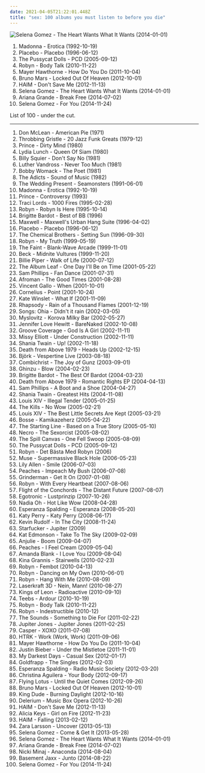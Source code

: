 ```yaml
---
date: 2021-04-05T21:22:01.448Z
title: "sex: 100 albums you must listen to before you die"
---
```

![Selena Gomez - The Heart Wants What It Wants (2014-01-01)](http://coverartarchive.org/release/347d9365-927d-4404-a0d7-65e4916e464e/11438983255-500.jpg "Selena Gomez - The Heart Wants What It Wants (2014-01-01)")
<ol class="albums">
<li data-cover="http://coverartarchive.org/release/865ee489-de17-4cba-afd0-3294ba59a23f/27974579905-500.jpg" data-tags="pop, 90s" role="button">Madonna - Erotica (1992-10-19)</li>
<li data-cover="http://coverartarchive.org/release/dfd1efc5-a99d-4560-8141-4a26da18c209/8801167569-500.jpg" data-tags="alternative rock, alternative, rock" role="button">Placebo - Placebo (1996-06-12)</li>
<li data-cover="http://coverartarchive.org/release/46c02eab-b147-480d-ac22-dad4bed8bcfe/9258435555-500.jpg" data-tags="rnb, pop" role="button">The Pussycat Dolls - PCD (2005-09-12)</li>
<li data-cover="https://img.discogs.com/cMSILn-O_QjEyYQ4HoieDtBeU3U=/fit-in/600x600/filters:strip_icc():format(jpeg):mode_rgb():quality(90)/discogs-images/R-2566810-1415847143-3769.jpeg.jpg" data-tags="electronic, pop, electropop, dance-pop" role="button">Robyn - Body Talk (2010-11-22)</li>
<li data-cover="http://coverartarchive.org/release/15a0d39a-586d-4b1e-94ca-953f4cabacdc/10642154772-500.jpg" data-tags="hip-hop, electronic, trip-hop, pop, soul, female vocalists, funky, sex, neo soul, soul revival" role="button">Mayer Hawthorne - How Do You Do (2011-10-04)</li>
<li data-cover="https://img.discogs.com/Rdx_KXC8YYZz0d2vPVqImSkVzxM=/fit-in/600x600/filters:strip_icc():format(jpeg):mode_rgb():quality(90)/discogs-images/R-3918460-1349197715-1410.jpeg.jpg" data-tags="locked out of heaven, bruno mars" role="button">Bruno Mars - Locked Out Of Heaven (2012-10-01)</li>
<li data-cover="http://coverartarchive.org/release/362e4026-4c4c-44ed-80ad-c2adf4b1f439/4102931199-500.jpg" data-tags="female, soul, alternative, indie rock, kurt, c, song, girls, g, nu soul, k, plop, sex, numbers, buy, j, hot, book, genesis, second, lost, porn, monday, e, woman, misc, rac, pee pee, vagina, media, abc, breasts, sounds, ladies, tits, first, proverbs, i, tag, sentences, o, everything, kings, thursday, bananas" role="button">HAIM - Don't Save Me (2012-11-13)</li>
<li data-cover="http://coverartarchive.org/release/347d9365-927d-4404-a0d7-65e4916e464e/11438983255-500.jpg" data-tags="female, c, girls, g, k, sex, guilty pleasure, buy, j, lovely, lost, porn, e, misc, pee pee, music, vagina, abc, breasts, sounds, parts, tits, i, tags, tag, moisture, o, else, everything, thursday, bananas, x, pork, moses, girlfriend, bats, beef" role="button">Selena Gomez - The Heart Wants What It Wants (2014-01-01)</li>
<li data-cover="http://coverartarchive.org/release/d8ee3fb5-e02f-4459-a26f-e4301beb32f1/8796970047-500.jpg" data-tags="pop, ariana grande" role="button">Ariana Grande - Break Free (2014-07-02)</li>
<li data-cover="http://coverartarchive.org/release/b40af618-2aaf-4b3a-9289-bb55fa8329f0/17365332636-500.jpg" data-tags="electropop, female, pop, dance, c, girls, g, k, sex, guilty pleasure, buy, j, lovely, electro rock, greatest hits, lost, porn, e, misc, pee pee, vagina, abc, breasts, sounds, parts, tits, i, tags, tag, moisture, o, else, everything, thursday, bananas, x, pork, moses, girlfriend" role="button">Selena Gomez - For You (2014-11-24)</li>
</ol>
List of 100 - under the cut.
<!-- more -->

_________________

<ol class="albums">
<li data-cover="https://img.discogs.com/r8VdkDo3uNJSNdIgh6ZH2qkXHe0=/fit-in/600x624/filters:strip_icc():format(jpeg):mode_rgb():quality(90)/discogs-images/R-1299747-1588947401-2352.jpeg.jpg" data-tags="singer-songwriter, folk, classic rock" role="button">
Don McLean - American Pie (1971)
</li>
<li data-cover="https://via.placeholder.com/450" data-tags="industrial" role="button">
Throbbing Gristle - 20 Jazz Funk Greats (1979-12)
</li>
<li data-cover="http://coverartarchive.org/release/281e42d6-389e-4224-9bc6-84220a62d50f/13390957803-500.jpg" data-tags="funk" role="button">
Prince - Dirty Mind (1980)
</li>
<li data-cover="http://coverartarchive.org/release/c0dde90c-ad2c-46a6-bf36-699ad2fd0911/13896187349-500.jpg" data-tags="post-punk, no wave, jazz, iveldie best of 1980, i will show these albums to my children" role="button">
Lydia Lunch - Queen Of Siam (1980)
</li>
<li data-cover="http://coverartarchive.org/release/9c721b61-71e1-4192-b93c-a9eeae68009e/10474351107-500.jpg" data-tags="classic rock, rock" role="button">
Billy Squier - Don't Say No (1981)
</li>
<li data-cover="https://img.discogs.com/OdiHvBufHAARtB6ahGnW1fBmzOY=/fit-in/600x579/filters:strip_icc():format(jpeg):mode_rgb():quality(90)/discogs-images/R-5611639-1505342928-7647.jpeg.jpg" data-tags="80s, r&b" role="button">
Luther Vandross - Never Too Much (1981)
</li>
<li data-cover="http://coverartarchive.org/release/be8539cb-e538-4a9d-b47b-4a1515dd7c24/6009918861-500.jpg" data-tags="soul" role="button">
Bobby Womack - The Poet (1981)
</li>
<li data-cover="https://img.discogs.com/o9fT3hftxphL_sKO2eWmHk2vzcU=/fit-in/600x581/filters:strip_icc():format(jpeg):mode_rgb():quality(90)/discogs-images/R-3060503-1431235005-1031.jpeg.jpg" data-tags="punk" role="button">
The Adicts - Sound of Music (1982)
</li>
<li data-cover="https://img.discogs.com/QCYd0wbBuBXY6Pa0PO9RI94p0oo=/fit-in/600x599/filters:strip_icc():format(jpeg):mode_rgb():quality(90)/discogs-images/R-679682-1146862594.jpeg.jpg" data-tags="indie rock" role="button">
The Wedding Present - Seamonsters (1991-06-01)
</li>
<li data-cover="http://coverartarchive.org/release/865ee489-de17-4cba-afd0-3294ba59a23f/27974579905-500.jpg" data-tags="pop, 90s" role="button">
Madonna - Erotica (1992-10-19)
</li>
<li data-cover="https://img.discogs.com/1L3F6UEIUzzI61DUFSNRtrzfWec=/fit-in/574x582/filters:strip_icc():format(jpeg):mode_rgb():quality(90)/discogs-images/R-1328967-1361784708-6869.jpeg.jpg" data-tags="funk, 80s, prince" role="button">
Prince - Controversy (1993)
</li>
<li data-cover="http://coverartarchive.org/release/591bf9e3-0a19-42c7-8b09-5454760edfd9/11192122485-500.jpg" data-tags="female, techno, girls, sex, guilty pleasure, lovely, women, porn, misc, vagina, breasts, ladies, tits, moisture, thoughts, girlfriend, miscellaneous, boobs, shady, pleasure, girls girls girls, tactile, boobies, i want to make out with her so bad, titties, look, mammal, vaginal, jugs, lovelies, imaginary, pretty ladies, i would like to spend an afternoon rubbing her breasts with warm mineral oil, mammaries, tit, camel toe, sex stuff, non-verbal, finely tailored, beautiful land of tits, impure thoughts, you might, lady love, lookie lookie, a fashionable likeness of cylindrical awareness, smell of female, maternal, hump day, vagina possession, vagina and breasts, feminine cavern of love, boneriffic, grumpy still skin, lady parts, soft and moist, mime of charisma, masturbation fodder, female lady, lady female, hie to kolob, cylindrical awareness, cavern of love, a game of myself, the smell of female, you can if you want to, imaginary girlfriend, unclean thoughts, woman lady, i like to look, this is something you can look at, girl girls girls, no not blame, the one and only true verbal plenary inspirational spirit guide toward copacetic satisfaction, prophetess, maternal prophetess, juglets, jiggles, broadish, grants men the power of erection, lady females, tit-boobieism, boobieism, tit-boobie, boobieist" role="button">
Traci Lords - 1000 Fires (1995-02-28)
</li>
<li data-cover="http://coverartarchive.org/release/0f7d32b4-163a-4cb0-abc7-4c6fcee00f66/6617222890-500.jpg" data-tags="pop, dance, rnb" role="button">
Robyn - Robyn Is Here (1995-10-14)
</li>
<li data-cover="http://coverartarchive.org/release/ca561569-a485-4d72-bc1c-97a3bd93ef7d/1529491393-500.jpg" data-tags="french" role="button">
Brigitte Bardot - Best of BB (1996)
</li>
<li data-cover="http://coverartarchive.org/release/e69dbabd-5a61-4147-914b-7e683f096cbc/15210098631-500.jpg" data-tags="soul" role="button">
Maxwell - Maxwell's Urban Hang Suite (1996-04-02)
</li>
<li data-cover="http://coverartarchive.org/release/dfd1efc5-a99d-4560-8141-4a26da18c209/8801167569-500.jpg" data-tags="alternative rock, alternative, rock" role="button">
Placebo - Placebo (1996-06-12)
</li>
<li data-cover="http://coverartarchive.org/release/179eda34-3645-44ab-923f-02f58c078a32/10119685924-500.jpg" data-tags="electronica" role="button">
The Chemical Brothers - Setting Sun (1996-09-30)
</li>
<li data-cover="https://img.discogs.com/cMSILn-O_QjEyYQ4HoieDtBeU3U=/fit-in/600x600/filters:strip_icc():format(jpeg):mode_rgb():quality(90)/discogs-images/R-2566810-1415847143-3769.jpeg.jpg" data-tags="female, soul, dance, girls, sex, guilty pleasure, lovely, porn, misc, vagina, breasts, tits, moisture, girlfriend, miscellaneous, boobs, shady, pleasure, girls girls girls, boobies, i want to make out with her so bad, titties, mammal, vaginal, jugs, imaginary, i would like to spend an afternoon rubbing her breasts with warm mineral oil, mammaries, camel toe, sex stuff, finely tailored, lady love, a fashionable likeness of cylindrical awareness, smell of female, maternal, vagina possession, feminine cavern of love, boneriffic, and such, grumpy still skin, lady parts, soft and moist, masturbation fodder, female lady, lady female, hie to kolob, cylindrical awareness, cavern of love, the smell of female, you can if you want to, imaginary girlfriend, unclean thoughts, woman lady, prophetess, maternal prophetess, juglets, jiggles, broadish" role="button">
Robyn - My Truth (1999-05-19)
</li>
<li data-cover="https://img.discogs.com/AYueZ6gu7lScq94O5Ew4nSGf9es=/fit-in/600x599/filters:strip_icc():format(jpeg):mode_rgb():quality(90)/discogs-images/R-6560663-1422031634-4236.jpeg.jpg" data-tags="indie" role="button">
The Faint - Blank-Wave Arcade (1999-11-01)
</li>
<li data-cover="https://img.discogs.com/NBCvY5cCvelAfmxcLXs258JUzvM=/fit-in/600x519/filters:strip_icc():format(jpeg):mode_rgb():quality(90)/discogs-images/R-7137188-1497941590-2757.jpeg.jpg" data-tags="alternative, funk, 90s" role="button">
Beck - Midnite Vultures (1999-11-20)
</li>
<li data-cover="http://coverartarchive.org/release/e2283103-9c78-4778-96f1-002dc86626be/12059807281-500.jpg" data-tags="pop" role="button">
Billie Piper - Walk of Life (2000-07-12)
</li>
<li data-cover="http://coverartarchive.org/release/ac46568e-7818-4351-8d8a-a59ce427e636/21974963842-500.jpg" data-tags="post-rock" role="button">
The Album Leaf - One Day I'll Be on Time (2001-05-22)
</li>
<li data-cover="https://img.discogs.com/oPEnUIumiP-VoRc_STI_2mFJTkA=/fit-in/600x524/filters:strip_icc():format(jpeg):mode_rgb():quality(90)/discogs-images/R-7468415-1509061937-1312.jpeg.jpg" data-tags="indie, female, alternative, female vocalists, singer-songwriter, c, day, sunday, g, k, sex, quiet, chicks, j, hot, second, staff, comfort, friday, march, colors, monday, saturday, e, november, woman, though, august, misc, pink, three, girl, vagina, orange, zero, name, blue, red, green, yellow, first, he, december, i, richard, february, o, you, thursday, too, guides, not, oil, x, makes, shade, bats, september, january, july, tuesday, enemies, awareness, sing, miscellaneous, head, idols, d, can, seven, shady, four, two, chick, bands that would eat children if only they could fit a whole one inside their mouths, purple, s, b, rainbow, alternative media, h, one, a" role="button">
Sam Phillips - Fan Dance (2001-07-31)
</li>
<li data-cover="http://coverartarchive.org/release/0dab8857-3a60-4f03-9700-0c3cb04c3e09/2478079610-500.jpg" data-tags="rap" role="button">
Afroman - The Good Times (2001-08-28)
</li>
<li data-cover="http://coverartarchive.org/release/194ba0b8-8f76-3122-b5bd-6e2e6d8937dc/7202965936-500.jpg" data-tags="lo-fi, for rainy days, 00s, minimal indie" role="button">
Vincent Gallo - When (2001-10-01)
</li>
<li data-cover="http://coverartarchive.org/release/d467e488-2fae-4175-918b-7c9d10f43737/2876340833-500.jpg" data-tags="japanese" role="button">
Cornelius - Point (2001-10-24)
</li>
<li data-cover="http://coverartarchive.org/release/7fd1004c-5116-4323-84e5-2e8b2a23f736/10583997394-500.jpg" data-tags="soundtrack, easy listening" role="button">
Kate Winslet - What If (2001-11-09)
</li>
<li data-cover="https://img.discogs.com/FF5DIMvzWA3_lYWAskJDZOq8kcE=/fit-in/600x522/filters:strip_icc():format(jpeg):mode_rgb():quality(90)/discogs-images/R-12668200-1539691429-6474.jpeg.jpg" data-tags="power metal, symphonic metal" role="button">
Rhapsody - Rain of a Thousand Flames (2001-12-19)
</li>
<li data-cover="http://coverartarchive.org/release/6447880c-72c1-4d13-a253-7f96c0db56ad/25341634236-500.jpg" data-tags="ohia, popluhv vinyl" role="button">
Songs: Ohia - Didn't it rain (2002-03-05)
</li>
<li data-cover="http://coverartarchive.org/release/a537debd-0c0d-4c63-8c4f-04031dc48adc/4707626371-500.jpg" data-tags="rock, alternative rock, polish" role="button">
Myslovitz - Korova Milky Bar (2002-05-27)
</li>
<li data-cover="http://coverartarchive.org/release/4ca0bb02-ede1-4261-83aa-120c2b0a01b0/13409983693-500.jpg" data-tags="pop, female, female vocalists" role="button">
Jennifer Love Hewitt - BareNaked (2002-10-08)
</li>
<li data-cover="http://coverartarchive.org/release/4b32b8a8-01a4-4f30-993c-13835fbf841d/13383637435-500.jpg" data-tags="female vocalists, girls, sex, euro trance, girl, god, sexy album covers, groove coverage, god is a girl" role="button">
Groove Coverage - God Is A Girl (2002-11-11)
</li>
<li data-cover="http://coverartarchive.org/release/6a9eed90-52b8-3b50-a04b-a7f0370ca32c/23646585321-500.jpg" data-tags="rap, hip-hop" role="button">
Missy Elliott - Under Construction (2002-11-11)
</li>
<li data-cover="https://img.discogs.com/MOMwHVe2p5W1t2C_WX2_dUESRmM=/fit-in/600x515/filters:strip_icc():format(jpeg):mode_rgb():quality(90)/discogs-images/R-908095-1423688575-5624.jpeg.jpg" data-tags="country pop, pop, country" role="button">
Shania Twain - Up! (2002-11-18)
</li>
<li data-cover="http://coverartarchive.org/release/2b137ee7-971c-4f7a-8a6d-9add99ed0f0a/12622084383-500.jpg" data-tags="rock, dance punk" role="button">
Death from Above 1979 - Heads Up (2002-12-15)
</li>
<li data-cover="https://img.discogs.com/R8QXLt_s-A_qPTUG06Xi7s_7-Y8=/fit-in/600x515/filters:strip_icc():format(jpeg):mode_rgb():quality(90)/discogs-images/R-4494958-1366844927-8545.jpeg.jpg" data-tags="female vocalists" role="button">
Björk - Vespertine Live (2003-08-18)
</li>
<li data-cover="http://coverartarchive.org/release/8a9f88ee-4b69-445a-8eb1-0f83345faf3f/9065922207-500.jpg" data-tags="industrial, aggrotech, powernoise, electro-industrial" role="button">
Combichrist - The Joy of Gunz (2003-09-01)
</li>
<li data-cover="http://coverartarchive.org/release/241b9b86-92c8-49c6-aa2a-358ab146a9dc/2846374896-500.jpg" data-tags="belge, rock" role="button">
Ghinzu - Blow (2004-02-23)
</li>
<li data-cover="http://coverartarchive.org/release/165deaa5-a5ba-4170-842d-03496202c04a/1529579124-500.jpg" data-tags="c, e, misc, pink, i, tags, d, shady, b, h, w, m, l, n, v, grady, u, shady grady, possibly auditory, clsid not unique, trip-hop, indie, female, male, rock, alternative, folk, female vocalists, dance, happy, fantastic, afternoon, girls, outsider, friendly, long, friend, pretty, my, like, soft, random, christian, why, poetic, provocative, sex, the ladies that should sit on my sofa or somewhere else in my flat because they are darlings and oh so lovely, recommended, game, guilty pleasure, inspirational, out, smart, worship, warm, north, hot, place, depression, beach, pleasant, now, commercial, heart, lovely, visual, traditional, women, years, work, misogyny, sensual, lost, porn, monday, what, leaf, hole, woman, upcoming, single, fantasy, penis, tracks, sexual" role="button">
Brigitte Bardot - The Best Of Bardot (2004-03-23)
</li>
<li data-cover="http://coverartarchive.org/release/20ebb6b1-63f1-4889-8169-c49494a9cc54/2139829032-500.jpg" data-tags="indie, post-punk, sex, sound virus, 679 recordings" role="button">
Death from Above 1979 - Romantic Rights EP (2004-04-13)
</li>
<li data-cover="http://coverartarchive.org/release/bdea53a4-7fab-409b-b70f-6ec3f8a06029/24728786897-500.jpg" data-tags="indie, female, alternative, female vocalists, singer-songwriter, c, day, sunday, g, k, sex, quiet, chicks, j, hot, second, staff, comfort, friday, march, colors, monday, saturday, e, november, woman, though, august, misc, pink, three, girl, vagina, orange, zero, name, blue, red, green, yellow, first, he, december, i, richard, february, o, you, thursday, too, guides, not, oil, x, makes, shade, bats, september, january, july, tuesday, enemies, awareness, sing, miscellaneous, head, idols, d, can, seven, shady, four, two, chick, bands that would eat children if only they could fit a whole one inside their mouths, purple, s, b, rainbow, alternative media, h, one, a" role="button">
Sam Phillips - A Boot and a Shoe (2004-04-27)
</li>
<li data-cover="http://coverartarchive.org/release/958f84cf-4658-38d5-8af7-e82b7e4201cc/20691175360-500.jpg" data-tags="shania twain, country" role="button">
Shania Twain - Greatest Hits (2004-11-08)
</li>
<li data-cover="http://coverartarchive.org/release/515953ae-536a-4b3a-b211-ee5bdea3203a/28743679556-500.jpg" data-tags="alternative, rock, alternative rock, indie rock" role="button">
Louis XIV - Illegal Tender (2005-01-25)
</li>
<li data-cover="https://via.placeholder.com/450" data-tags="garage rock" role="button">
The Kills - No Wow (2005-02-21)
</li>
<li data-cover="https://img.discogs.com/uFtKA1Fa55YLewy2sy8fbdEuAjw=/fit-in/500x495/filters:strip_icc():format(jpeg):mode_rgb():quality(90)/discogs-images/R-424988-1304173670.jpeg.jpg" data-tags="sex, sexy album covers" role="button">
Louis XIV - The Best Little Secrets Are Kept (2005-03-21)
</li>
<li data-cover="https://img.discogs.com/uJAkravpA6GYyRtoqeEzAHmXLhE=/fit-in/180x184/filters:strip_icc():format(jpeg):mode_rgb():quality(90)/discogs-images/R-2074934-1262549271.jpeg.jpg" data-tags="germany, german, hollywood, liebe, tanzen, sucht, micha, maat, nur mit dir, micha maat, der moment" role="button">
Bosse - Kamikazeherz (2005-04-22)
</li>
<li data-cover="http://coverartarchive.org/release/c1b2df38-f294-4b48-ae26-9fe5c6fe1639/6819001689-500.jpg" data-tags="pop punk" role="button">
The Starting Line - Based on a True Story (2005-05-10)
</li>
<li data-cover="https://img.discogs.com/aaTuji75jKVZ_ghM-dptYecpQqc=/fit-in/402x400/filters:strip_icc():format(jpeg):mode_rgb():quality(90)/discogs-images/R-1537199-1226853664.jpeg.jpg" data-tags="hip-hop" role="button">
Necro - The Sexorcist (2005-08-02)
</li>
<li data-cover="http://coverartarchive.org/release/2eef9042-98bb-428e-9c2e-7b24f934ef29/25703433714-500.jpg" data-tags="indie rock, the spill canvas" role="button">
The Spill Canvas - One Fell Swoop (2005-08-09)
</li>
<li data-cover="http://coverartarchive.org/release/46c02eab-b147-480d-ac22-dad4bed8bcfe/9258435555-500.jpg" data-tags="rnb, pop" role="button">
The Pussycat Dolls - PCD (2005-09-12)
</li>
<li data-cover="http://coverartarchive.org/release/08cd745b-46cf-4a65-8fa7-7bdcd8eb7004/5393612455-500.jpg" data-tags="female, alternative, c, girls, g, k, sex, guilty pleasure, buy, j, book, lovely, genesis, second, lost, porn, e, misc, pee pee, monkey, music, vagina, robyn, abc, filter, fish, breasts, sounds, parts, tits, i, tags, tag, moisture, o, else, everything, thursday, nuggets, bananas, x" role="button">
Robyn - Det Bästa Med Robyn (2006)
</li>
<li data-cover="http://coverartarchive.org/release/4b520816-0154-4435-ac2f-abfa1014d90c/28990513098-500.jpg" data-tags="twilight ost, rock" role="button">
Muse - Supermassive Black Hole (2006-05-23)
</li>
<li data-cover="https://img.discogs.com/cfc9e7fd50d7c9c08931869b95f6849a01d0635d/images/spacer.gif" data-tags="pop" role="button">
Lily Allen - Smile (2006-07-03)
</li>
<li data-cover="https://img.discogs.com/WK7kItudmSg3rnMR8UnqqTCmsMU=/fit-in/600x458/filters:strip_icc():format(jpeg):mode_rgb():quality(90)/discogs-images/R-764877-1268008291.jpeg.jpg" data-tags="electroclash" role="button">
Peaches - Impeach My Bush (2006-07-08)
</li>
<li data-cover="http://coverartarchive.org/release/635a5b7b-8e8d-48a6-9a94-5c7f1be00514/25471457716-500.jpg" data-tags="sex, have this lp" role="button">
Grinderman - Get It On (2007-01-08)
</li>
<li data-cover="http://coverartarchive.org/release/cc1bc121-6078-4413-954e-c394c2df0e6b/7997586808-500.jpg" data-tags="female, alternative, c, girls, g, k, sex, guilty pleasure, buy, j, book, lovely, genesis, second, lost, porn, e, misc, pee pee, monkey, music, vagina, robyn, abc, filter, fish, breasts, sounds, parts, tits, i, tags, tag, moisture, o, else, everything, thursday, nuggets, bananas, x, meat" role="button">
Robyn - With Every Heartbeat (2007-08-06)
</li>
<li data-cover="https://img.discogs.com/T8utANq8MXWCH5GNg-KJPuxJJ6A=/fit-in/600x599/filters:strip_icc():format(jpeg):mode_rgb():quality(90)/discogs-images/R-1056126-1536182769-7526.jpeg.jpg" data-tags="comedy, guitar-based digi-bongo acapella-rap-funk-comedy folk duo" role="button">
Flight of the Conchords - The Distant Future (2007-08-07)
</li>
<li data-cover="http://coverartarchive.org/release/5be4a07f-6ad6-426a-a03f-f77ada0581b0/15101352098-500.jpg" data-tags="electronic, german" role="button">
Egotronic - Lustprinzip (2007-10-26)
</li>
<li data-cover="https://img.discogs.com/AbS-yr8PFUcOrypG5F_HwaGWL5w=/fit-in/600x600/filters:strip_icc():format(jpeg):mode_rgb():quality(90)/discogs-images/R-1772113-1250264994.jpeg.jpg" data-tags="electronic, electropop, nadia oh" role="button">
Nadia Oh - Hot Like Wow (2008-04-28)
</li>
<li data-cover="http://coverartarchive.org/release/2ca906ab-42c6-4742-946d-1f85da952504/2634411437-500.jpg" data-tags="jazz" role="button">
Esperanza Spalding - Esperanza (2008-05-20)
</li>
<li data-cover="https://img.discogs.com/g90Gp17zqd67CoxpF26Dt9-_a9I=/fit-in/594x600/filters:strip_icc():format(jpeg):mode_rgb():quality(90)/discogs-images/R-5359407-1396606694-2649.jpeg.jpg" data-tags="female, c, girls, g, k, sex, guilty pleasure, buy, j, lovely, lost, porn, e, misc, pee pee, vagina, abc, breasts, sounds, parts, tits, i, tags, tag, moisture, o, else, everything, thursday, bananas, x, pork, moses, girlfriend, bats, beef, batman" role="button">
Katy Perry - Katy Perry (2008-06-17)
</li>
<li data-cover="http://coverartarchive.org/release/e6e974fb-9b0c-43dd-8919-024021995df0/19088510476-500.jpg" data-tags="electronic rock" role="button">
Kevin Rudolf - In The City (2008-11-24)
</li>
<li data-cover="http://coverartarchive.org/release/e606d644-7c0b-44cf-a03f-3dcb15bf9f32/8408242325-500.jpg" data-tags="electronic, indie pop" role="button">
Starfucker - Jupiter (2009)
</li>
<li data-cover="http://coverartarchive.org/release/f0e04b77-0f3b-4ca8-91ad-8e9280bf83ef/18248581373-500.jpg" data-tags="female, jazz, female vocalists, why, guilty pleasure, misc, babe, bibles, girlfriend, cherry, marvelous, miscellaneous, shared, shady, pleasure, pussy, crush, grady, release, nipples, imaginary, moist, camel toe, shady grady, miss kitty, childhood crush, smell of female, hump day, explicitly, feminine cavern of love, boneriffic, hie to kolob, hotter than should be allowed for human beings, i like to watch, beneficial, cavern of love, the smell of female, you can if you want to, imaginary girlfriend, the one and only true verbal plenary inspirational spirit guide toward copacetic satisfaction, sexier than should be allowed for human beings, broadish, clsid not unique, 00c04fd7d062, grants men the power of erection, 9e56be61-c50f-11cf-9a2c-00a0c90a90ce, 9e56be61, c50f, 11cf, 9a2c, 00a0c90a90ce, 888dca60-fc0a-11cf-8f0f-00c04fd7d062, 888dca60, 8f0f" role="button">
Kat Edmonson - Take To The Sky (2009-02-09)
</li>
<li data-cover="https://img.discogs.com/cfc9e7fd50d7c9c08931869b95f6849a01d0635d/images/spacer.gif" data-tags="chillout, trip-hop, female, jazz, pop, chill, experimental, female vocalists, fusion, trip hop, relaxing, sex, female vocals, female vocalist, relax, boom, female vocalsits" role="button">
Anjulie - Boom (2009-04-07)
</li>
<li data-cover="http://coverartarchive.org/release/508ef3d8-1296-4624-85ca-b6adec880fc4/14670969760-500.jpg" data-tags="electroclash" role="button">
Peaches - I Feel Cream (2009-05-04)
</li>
<li data-cover="https://img.discogs.com/_gMnPujlN9AT4zUPw0Ct1BHZNsQ=/fit-in/320x303/filters:strip_icc():format(jpeg):mode_rgb():quality(90)/discogs-images/R-1876353-1249499089.jpeg.jpg" data-tags="electronic" role="button">
Amanda Blank - I Love You (2009-08-04)
</li>
<li data-cover="https://img.discogs.com/L9imxs0W875JvMTeTlahqdp2_xA=/fit-in/398x398/filters:strip_icc():format(jpeg):mode_rgb():quality(90)/discogs-images/R-3036699-1312762940.jpeg.jpg" data-tags="female vocalists" role="button">
Kina Grannis - Stairwells (2010-02-23)
</li>
<li data-cover="https://img.discogs.com/beKc7sAiHUweEnNafpZsZziLVjg=/fit-in/600x600/filters:strip_icc():format(jpeg):mode_rgb():quality(90)/discogs-images/R-608223-1572388236-8158.jpeg.jpg" data-tags="robyn" role="button">
Robyn - Fembot (2010-04-13)
</li>
<li data-cover="https://img.discogs.com/Z8czKdd8IZiPB5S4Vg5zr3A3CxA=/fit-in/600x600/filters:strip_icc():format(jpeg):mode_rgb():quality(90)/discogs-images/R-5089550-1398468985-9627.jpeg.jpg" data-tags="robyn" role="button">
Robyn - Dancing on My Own (2010-06-01)
</li>
<li data-cover="https://img.discogs.com/HzaUfKleOynSZGfMrwfzhzEz4BY=/fit-in/600x595/filters:strip_icc():format(jpeg):mode_rgb():quality(90)/discogs-images/R-1287439-1215189066.jpeg.jpg" data-tags="female, pop, alternative, dance, c, synth pop, girls, g, k, sex, guilty pleasure, buy, j, book, lovely, genesis, second, lost, porn, e, misc, pee pee, monkey, music, vagina, robyn, abc, filter, fish, breasts, sounds, parts, tits, i, tags, tag, moisture, o, else, everything, thursday, nuggets, bananas" role="button">
Robyn - Hang With Me (2010-08-09)
</li>
<li data-cover="https://img.discogs.com/taDtlTZGurPZNj5nLm347NAROPI=/fit-in/600x600/filters:strip_icc():format(jpeg):mode_rgb():quality(90)/discogs-images/R-2432619-1283765901.jpeg.jpg" data-tags="soundtrack, hip-hop, electronic, electronica, trip-hop, electropop, hip hop, pop, chill, rock, soul, punk, alternative rock, reggae, folk, indie pop, indie rock, female vocalists, downtempo, dub, singer-songwriter, electro, dance, new wave, funk, house, minimal, canadian, idm, guitar, drum, bass, cover, song, germany, atmospheric, deutsch, punk rock, deutschrock, dnb, german, dancehall, sex, deutschpunk, liedermacher, indietronic, deutschrap, dub step, deutsch pop, nu-metal, cola, hollywood, german artists, deutschpop, german rap, liebe, 80er, chillhouse, singel, gitarre, electronic hip-hop, synthie, rostock, ich und du, helden, liebeskummer, geschichte, wir sind helden, herz, tanzen, rockmusik, augen, ich und ich, aggropop, sucht, liebeslieder, in your eyes, entspannung, stimmung, micha, durchdrehen, tierpark, underscrobbled, zweifel, soundtrack meines lebens, die kranken schwestern, nihao, mitsnakker, nur mit dir, erinnnerungen, chillaholic, micha maat, das zweite gesicht, aggroschlager, augensex, stille der nacht" role="button">
Laserkraft 3D - Nein, Mann! (2010-08-27)
</li>
<li data-cover="http://coverartarchive.org/release/f00156ab-a9a7-4c3b-b080-638ead47767d/17361936501-500.jpg" data-tags="rock" role="button">
Kings of Leon - Radioactive (2010-09-10)
</li>
<li data-cover="https://img.discogs.com/zOFR07WQ9U9NlWsaJlrsLchcLcY=/fit-in/600x600/filters:strip_icc():format(jpeg):mode_rgb():quality(90)/discogs-images/R-2486394-1312626804.jpeg.jpg" data-tags="electronic, chillout, downtempo" role="button">
Teebs - Ardour (2010-10-19)
</li>
<li data-cover="https://img.discogs.com/cMSILn-O_QjEyYQ4HoieDtBeU3U=/fit-in/600x600/filters:strip_icc():format(jpeg):mode_rgb():quality(90)/discogs-images/R-2566810-1415847143-3769.jpeg.jpg" data-tags="electronic, pop, electropop, dance-pop" role="button">
Robyn - Body Talk (2010-11-22)
</li>
<li data-cover="http://coverartarchive.org/release/db805c04-16c1-4464-9811-74488445339b/9613183966-500.jpg" data-tags="female, alternative, c, girls, g, k, sex, guilty pleasure, buy, j, book, lovely, genesis, second, lost, porn, e, misc, pee pee, monkey, music, vagina, robyn, abc, filter, fish, breasts, sounds, parts, tits, i, tags, tag, moisture, o, else, everything, thursday, nuggets, bananas, x, meat" role="button">
Robyn - Indestructible (2010-12)
</li>
<li data-cover="https://img.discogs.com/KS3kIYhXny1Jdfv0A6Wvsm4cpAg=/fit-in/600x468/filters:strip_icc():format(jpeg):mode_rgb():quality(90)/discogs-images/R-4248695-1359666920-9595.jpeg.jpg" data-tags="new wave" role="button">
The Sounds - Something to Die For (2011-02-22)
</li>
<li data-cover="http://coverartarchive.org/release/e609f88c-c5e2-4f00-bd9a-a9b88f898149/3366583245-500.jpg" data-tags="rock, deutsch" role="button">
Jupiter Jones - Jupiter Jones (2011-02-25)
</li>
<li data-cover="http://coverartarchive.org/release/4584b888-befc-490a-bb2d-0c050fe27384/9157119468-500.jpg" data-tags="hip-hop, casper" role="button">
Casper - XOXO (2011-07-08)
</li>
<li data-cover="http://coverartarchive.org/release/178a02ba-fe9a-4be1-a747-303faac35388/8156839578-500.jpg" data-tags="electronic" role="button">
HTRK - Work (Work, Work) (2011-09-06)
</li>
<li data-cover="http://coverartarchive.org/release/15a0d39a-586d-4b1e-94ca-953f4cabacdc/10642154772-500.jpg" data-tags="hip-hop, electronic, trip-hop, pop, soul, female vocalists, funky, sex, neo soul, soul revival" role="button">
Mayer Hawthorne - How Do You Do (2011-10-04)
</li>
<li data-cover="https://img.discogs.com/25g3xfNr6-W5jlnNWo2TS-cUP3w=/fit-in/600x600/filters:strip_icc():format(jpeg):mode_rgb():quality(90)/discogs-images/R-9435216-1480531888-2028.jpeg.jpg" data-tags="christmas" role="button">
Justin Bieber - Under the Mistletoe (2011-11-01)
</li>
<li data-cover="https://img.discogs.com/lIDWKWAgcrAxjP7aDHCW6KN_1N4=/fit-in/600x600/filters:strip_icc():format(jpeg):mode_rgb():quality(90)/discogs-images/R-2485631-1286637103.jpeg.jpg" data-tags="sex" role="button">
My Darkest Days - Casual Sex (2012-01-17)
</li>
<li data-cover="https://img.discogs.com/EE-4_n8QL36emI_yiIwHt5II-MI=/fit-in/467x458/filters:strip_icc():format(jpeg):mode_rgb():quality(90)/discogs-images/R-2419837-1283081937.jpeg.jpg" data-tags="synthpop, glam rock, electronic, folktronica" role="button">
Goldfrapp - The Singles (2012-02-03)
</li>
<li data-cover="https://img.discogs.com/5QvvM75BkwSodvFmXqr8tnsUJC8=/fit-in/600x540/filters:strip_icc():format(jpeg):mode_rgb():quality(90)/discogs-images/R-3494782-1332676422.jpeg.jpg" data-tags="soul, jazz" role="button">
Esperanza Spalding - Radio Music Society (2012-03-20)
</li>
<li data-cover="https://img.discogs.com/xl7GJWZBlg5hczux5Nf3ULvUCdM=/fit-in/592x599/filters:strip_icc():format(jpeg):mode_rgb():quality(90)/discogs-images/R-5703092-1400373670-2892.jpeg.jpg" data-tags="pop, dance" role="button">
Christina Aguilera - Your Body (2012-09-17)
</li>
<li data-cover="http://coverartarchive.org/release/8cbe1bb0-2b90-4259-b7fe-c9d3a2b06552/2232941377-500.jpg" data-tags="idm, electronic" role="button">
Flying Lotus - Until the Quiet Comes (2012-09-26)
</li>
<li data-cover="https://img.discogs.com/Rdx_KXC8YYZz0d2vPVqImSkVzxM=/fit-in/600x600/filters:strip_icc():format(jpeg):mode_rgb():quality(90)/discogs-images/R-3918460-1349197715-1410.jpeg.jpg" data-tags="locked out of heaven, bruno mars" role="button">
Bruno Mars - Locked Out Of Heaven (2012-10-01)
</li>
<li data-cover="https://img.discogs.com/kzt0Yo7Ks4KdyLfFvL2PN96gAtA=/fit-in/500x503/filters:strip_icc():format(jpeg):mode_rgb():quality(90)/discogs-images/R-3956184-1353962799-5227.jpeg.jpg" data-tags="misc, hipster, not experimental, worst albums of 2017, noise, trance, classic rock, heavy metal, black metal, metalcore, metal, hip-hop, spanish, electronic, electronica, french, electropop, classical, female, hip hop, pop, rock, soul, japanese, 60s, 70s, 80s, hardcore, revolution, swedish, emo, rap, ambient, female vocalists, dubstep, dance, dark, easy listening, funk, new age, techno, house, acid jazz, schlager, canadian, 90s, russian, jpop, african, radio, insane, skinhead, gangsta rap, lady gaga, excellent, crunk, comedy, asian, japan, death metal, rnb, christian, christian rock, gothic metal, why, intelligent, west coast, brazilian, sex, nice, humour, korean, k-pop, breakcore, garage, podcast" role="button">
King Dude - Burning Daylight (2012-10-16)
</li>
<li data-cover="http://coverartarchive.org/release/242f6935-a79a-432d-81c5-d015c64b05eb/7648976992-500.jpg" data-tags="electronic, ambient" role="button">
Delerium - Music Box Opera (2012-10-26)
</li>
<li data-cover="http://coverartarchive.org/release/362e4026-4c4c-44ed-80ad-c2adf4b1f439/4102931199-500.jpg" data-tags="female, soul, alternative, indie rock, kurt, c, song, girls, g, nu soul, k, plop, sex, numbers, buy, j, hot, book, genesis, second, lost, porn, monday, e, woman, misc, rac, pee pee, vagina, media, abc, breasts, sounds, ladies, tits, first, proverbs, i, tag, sentences, o, everything, kings, thursday, bananas" role="button">
HAIM - Don't Save Me (2012-11-13)
</li>
<li data-cover="http://coverartarchive.org/release/7a032865-3754-4659-9f34-ec7ec48a95ea/17147368325-500.jpg" data-tags="soul" role="button">
Alicia Keys - Girl on Fire (2012-11-23)
</li>
<li data-cover="http://coverartarchive.org/release/551e3ae7-a8a0-48e5-a739-4e436da3b70b/3327967040-500.jpg" data-tags="indie" role="button">
HAIM - Falling (2013-02-12)
</li>
<li data-cover="http://coverartarchive.org/release/abf8a774-f31b-463b-8579-cb5a553ad833/14524742257-500.jpg" data-tags="swedish" role="button">
Zara Larsson - Uncover (2013-05-13)
</li>
<li data-cover="https://img.discogs.com/dbN6n83BE7ZXSQn9w7nqnvVaB0U=/fit-in/600x598/filters:strip_icc():format(jpeg):mode_rgb():quality(90)/discogs-images/R-4960708-1380744325-6489.jpeg.jpg" data-tags="pop, dance, female vocalists" role="button">
Selena Gomez - Come & Get It (2013-05-28)
</li>
<li data-cover="http://coverartarchive.org/release/347d9365-927d-4404-a0d7-65e4916e464e/11438983255-500.jpg" data-tags="female, c, girls, g, k, sex, guilty pleasure, buy, j, lovely, lost, porn, e, misc, pee pee, music, vagina, abc, breasts, sounds, parts, tits, i, tags, tag, moisture, o, else, everything, thursday, bananas, x, pork, moses, girlfriend, bats, beef" role="button">
Selena Gomez - The Heart Wants What It Wants (2014-01-01)
</li>
<li data-cover="http://coverartarchive.org/release/d8ee3fb5-e02f-4459-a26f-e4301beb32f1/8796970047-500.jpg" data-tags="pop, ariana grande" role="button">
Ariana Grande - Break Free (2014-07-02)
</li>
<li data-cover="http://coverartarchive.org/release/125c1ac6-d02b-4a7f-9a0c-2f1334c84eff/8067874049-500.jpg" data-tags="better than akiko shikata, very intelligent lyrics" role="button">
Nicki Minaj - Anaconda (2014-08-04)
</li>
<li data-cover="http://coverartarchive.org/release/ba6f8fb6-5394-4160-8a9d-73504c2d3cfa/8169040089-500.jpg" data-tags="electronica, house, progressive house, left-field house" role="button">
Basement Jaxx - Junto (2014-08-22)
</li>
<li data-cover="http://coverartarchive.org/release/b40af618-2aaf-4b3a-9289-bb55fa8329f0/17365332636-500.jpg" data-tags="electropop, female, pop, dance, c, girls, g, k, sex, guilty pleasure, buy, j, lovely, electro rock, greatest hits, lost, porn, e, misc, pee pee, vagina, abc, breasts, sounds, parts, tits, i, tags, tag, moisture, o, else, everything, thursday, bananas, x, pork, moses, girlfriend" role="button">
Selena Gomez - For You (2014-11-24)
</li>
</ol>
